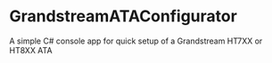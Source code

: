 # GrandstreamATAConfigurator

A simple C# console app for quick setup of a Grandstream HT7XX or HT8XX ATA
